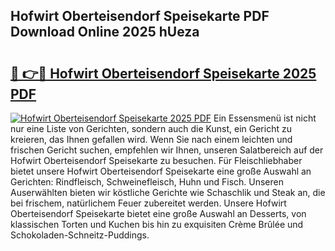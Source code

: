 ## Hofwirt Oberteisendorf Speisekarte PDF Download Online 2025 hUeza

# <h2><a href="http://gc6sdoc.nevu.top/?p=Hofwirt+Oberteisendorf+Speisekarte">🔗 👉🔴 Hofwirt Oberteisendorf Speisekarte 2025 PDF</a></h2>

[![Hofwirt Oberteisendorf Speisekarte 2025 PDF](https://i.imgur.com/dBaPXMq.png)](http://gc6sdoc.nevu.top/?p=Hofwirt+Oberteisendorf+Speisekarte)
Ein Essensmenü ist nicht nur eine Liste von Gerichten, sondern auch die Kunst, ein Gericht zu kreieren, das Ihnen gefallen wird. Wenn Sie nach einem leichten und frischen Gericht suchen, empfehlen wir Ihnen, unseren Salatbereich auf der Hofwirt Oberteisendorf Speisekarte zu besuchen. Für Fleischliebhaber bietet unsere Hofwirt Oberteisendorf Speisekarte eine große Auswahl an Gerichten: Rindfleisch, Schweinefleisch, Huhn und Fisch. Unseren Auserwählten bieten wir köstliche Gerichte wie Schaschlik und Steak an, die bei frischem, natürlichem Feuer zubereitet werden. Unsere Hofwirt Oberteisendorf Speisekarte bietet eine große Auswahl an Desserts, von klassischen Torten und Kuchen bis hin zu exquisiten Crème Brûlée und Schokoladen-Schneitz-Puddings.
